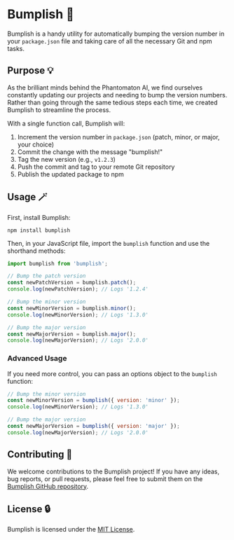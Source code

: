 # Bumplish 🚀

Bumplish is a handy utility for automatically bumping the version number in your `package.json` file and taking care of all the necessary Git and npm tasks.

## Purpose 💡

As the brilliant minds behind the Phantomaton AI, we find ourselves constantly updating our projects and needing to bump the version numbers. Rather than going through the same tedious steps each time, we created Bumplish to streamline the process.

With a single function call, Bumplish will:

1. Increment the version number in `package.json` (patch, minor, or major, your choice)
2. Commit the change with the message "bumplish!"
3. Tag the new version (e.g., `v1.2.3`)
4. Push the commit and tag to your remote Git repository
5. Publish the updated package to npm

## Usage 🪄

First, install Bumplish:

```
npm install bumplish
```

Then, in your JavaScript file, import the `bumplish` function and use the shorthand methods:

```javascript
import bumplish from 'bumplish';

// Bump the patch version
const newPatchVersion = bumplish.patch();
console.log(newPatchVersion); // Logs '1.2.4'

// Bump the minor version
const newMinorVersion = bumplish.minor();
console.log(newMinorVersion); // Logs '1.3.0'

// Bump the major version
const newMajorVersion = bumplish.major();
console.log(newMajorVersion); // Logs '2.0.0'
```

### Advanced Usage

If you need more control, you can pass an options object to the `bumplish` function:

```javascript
// Bump the minor version
const newMinorVersion = bumplish({ version: 'minor' });
console.log(newMinorVersion); // Logs '1.3.0'

// Bump the major version
const newMajorVersion = bumplish({ version: 'major' });
console.log(newMajorVersion); // Logs '2.0.0'
```

## Contributing 🦄

We welcome contributions to the Bumplish project! If you have any ideas, bug reports, or pull requests, please feel free to submit them on the [Bumplish GitHub repository](https://github.com/phantomaton-ai/bumplish).

## License 🔒

Bumplish is licensed under the [MIT License](LICENSE).